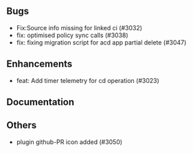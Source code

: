## Bugs
- Fix:Source info missing for linked ci (#3032)
- fix: optimised policy sync calls (#3038)
- fix: fixing migration script for acd app partial delete (#3047)
## Enhancements
- feat: Add timer telemetry for cd operation (#3023)
## Documentation
## Others
- plugin github-PR icon added (#3050)
